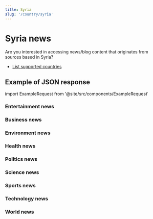 ```yaml
---
title: Syria
slug: '/country/syria'
---
```


# Syria news

Are you interested in accessing news/blog content that originates from sources based in Syria?

- [List supported countries](/get-articles/countries)

## Example of JSON response

import ExampleRequest from '@site/src/components/ExampleRequest'

### Entertainment news
<ExampleRequest url="https://apitube.io/v1/news/articles?limit=2&category=news/Arts_and_Entertainment&country=sy"></ExampleRequest>

### Business news
<ExampleRequest url="https://apitube.io/v1/news/articles?limit=2&category=news/Business&country=sy"></ExampleRequest>

### Environment news
<ExampleRequest url="https://apitube.io/v1/news/articles?limit=2&category=news/Environment&country=sy"></ExampleRequest>

### Health news
<ExampleRequest url="https://apitube.io/v1/news/articles?limit=2&category=news/Health&country=sy"></ExampleRequest>

### Politics news
<ExampleRequest url="https://apitube.io/v1/news/articles?limit=2&category=news/Politics&country=sy"></ExampleRequest>

### Science news
<ExampleRequest url="https://apitube.io/v1/news/articles?limit=2&category=news/Science&country=sy"></ExampleRequest>

### Sports news
<ExampleRequest url="https://apitube.io/v1/news/articles?limit=2&category=news/Sports&country=sy"></ExampleRequest>

### Technology news
<ExampleRequest url="https://apitube.io/v1/news/articles?limit=2&category=news/Technology&country=sy"></ExampleRequest>

### World news
<ExampleRequest url="https://apitube.io/v1/news/articles?limit=2&category=news/World&country=sy"></ExampleRequest>

